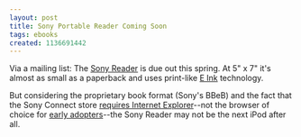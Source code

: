 ```yaml
---
layout: post
title: Sony Portable Reader Coming Soon
tags: ebooks
created: 1136691442
---
```

Via a mailing list:  The [Sony Reader](http://products.sel.sony.com/pa/PRS/index.html) is due out this spring.  At 5" x 7" it's almost as small as a paperback and uses print-like [E Ink](http://www.eink.com/) technology.  

But considering the proprietary book format (Sony's BBeB) and the fact that the Sony Connect store [requires Internet Explorer](http://www.connect.com/non_ie.html)--not the browser of choice for [early adopters](http://www.zonalatina.com/Zldata99.htm)--the Sony Reader may not be the next iPod after all.
